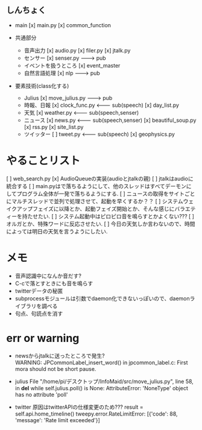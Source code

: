 ## しんちょく
- main
[x] main.py
[x] common_function

- 共通部分
	- 音声出力
	[x] audio.py
	[x] filer.py
	[x] jtalk.py
	- センサー
	[x] senser.py ---> pub
	- イベントを扱うところ
	[x] event_master
	- 自然言語処理
	[x] nlp ---> pub

- 要素技術(class化する)
	- Julius
	[x] move_julius.py ---> pub
	- 時報、日報
	[x] clock_func.py <--- sub(speech)
	[x] day_list.py
	- 天気
	[x] weather.py <--- sub(speech,senser)
	- ニュース
	[x] news.py <--- sub(speech,senser)
	[x] beautiful_soup.py
	[x] rss.py
	[x] site_list.py
	- ツイッター
	[ ] tweet.py <--- sub(speech)
	[x] geophysics.py

# やることリスト
[ ] web_search.py
[x] AudioQueueの実装(audioとjtalkの親)
[ ]	jtalkはaudioに統合する
[ ] main.pyは<C-c>で落ちるようにして、他のスレッドはすべてデーモンにしてプログラム全体が<C-c>一発で落ちるようにする.
[ ] ニュースの取得をサイトごとにマルチスレッドで並列で処理させて、起動を早くするか？？
[ ] システムウェイクアップフェイズに以降とか、起動フェイズ開始とか、そんな感じにバラエティーを持たせたい.
[ ] システム起動中はピロピロ音を鳴らすとかよくない???
[ ] オルガとか、特殊ワードに反応させたい.
[ ] 今日の天気しか言わないので、時間によっては明日の天気を言うようにしたい.

# メモ
- 音声認識中になんか音だす?
- C-cで落とすときにも音を鳴らす
- twitterデータの秘匿
- subprocessモジュールは引数でdaemon化できないっぽいので、daemonライブラリを調べる
- 句点、句読点を消す

# err or warning
- newsからjtalkに送ったところで発生?  
WARNING: JPCommonLabel_insert_word() in jpcommon_label.c: First mora should not be short pause.

- julius
  File "/home/pi/デスクトップ/InfoMaid/src/move_julius.py", line 58, in __del__
      while self.julius.poll() is None:
	  AttributeError: 'NoneType' object has no attribute 'poll'

- twitter
	原因はtwitterAPIの仕様変更のため???
	result = self.api.home_timeline()
	tweepy.error.RateLimitError: [{'code': 88, 'message': 'Rate limit exceeded'}]

